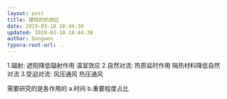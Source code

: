 ```yaml
---
layout: post
title: 建筑的热效应
date: 2019-03-18 18:44:30
updated: 2019-03-18 18:44:30
author: Dongwen
typora-root-url: ..
---
```




1.辐射:
遮阳降低辐射作用
温室效应
2.自然对流:
热质延时作用
隔热材料降低自然对流
3.受迫对流:
风压通风
热压通风

需要研究的是各作用的
a.时间
b.重要程度占比

